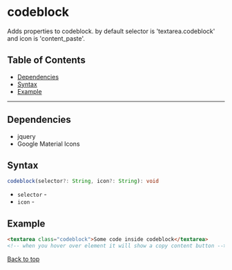 # codeblock
Adds properties to codeblock. by default selector is 'textarea.codeblock' and icon is 'content_paste'.
## Table of Contents
- [Dependencies](#dependencies)
- [Syntax](#syntax)
- [Example](#example)
---

## Dependencies
- jquery
- Google Material Icons
## Syntax
```typescript
codeblock(selector?: String, icon?: String): void
```
- `selector` - 
- `icon` - 
## Example
```html
<textarea class="codeblock">Some code inside codeblock</textarea>
<!-- when you hover over element it will show a copy content button -->
```
[Back to top](#)